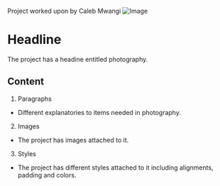 Project worked upon by Caleb Mwangi 
![Image](https://user-images.githubusercontent.com/91134453/135058592-371341d3-0d73-4dfd-a6fd-475682e244a3.jpeg)

# Headline
The project has a headine entitled photography.

## Content

1. Paragraphs
* Different explanatories to items needed in photography.
2. Images
* The project has images attached to it. 
3. Styles
* The project has different styles attached to it including alignments, padding and colors.
